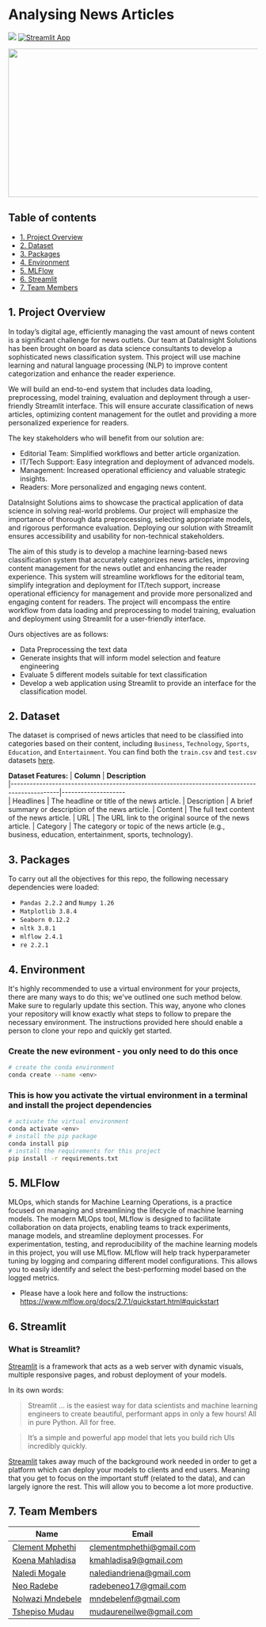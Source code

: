 # Analysing News Articles


![](https://img.shields.io/badge/Python-3776AB.svg?style=for-the-badge&logo=Python&logoColor=white) [![Streamlit App](https://static.streamlit.io/badges/streamlit_badge_black_white.svg)](URL_TO_YOUR_APP)

<div id="main image" align="center">
  <img src="https://github.com/ereshia/2401FTDS_Classification_Project/blob/main/announcement-article-articles-copy-coverage.jpg" width="550" height="300" alt=""/>
</div>

## Table of contents
* [1. Project Overview](#project-description)
* [2. Dataset](#dataset)
* [3. Packages](#packages)
* [4. Environment](#environment)
* [5. MLFlow](#mlflow)
* [6. Streamlit](#streamlit)
* [7. Team Members](#team-members)

## 1. Project Overview <a class="anchor" id="project-description"></a>

In today’s digital age, efficiently managing the vast amount of news content is a significant challenge for news outlets. Our team at DataInsight Solutions has been brought on board as data science consultants to develop a sophisticated news classification system. This project will use machine learning and natural language processing (NLP) to improve content categorization and enhance the reader experience.

We will build an end-to-end system that includes data loading, preprocessing, model training, evaluation and deployment through a user-friendly Streamlit interface. This will ensure accurate classification of news articles, optimizing content management for the outlet and providing a more personalized experience for readers.

The key stakeholders who will benefit from our solution are:

- Editorial Team: Simplified workflows and better article organization.
- IT/Tech Support: Easy integration and deployment of advanced models.
- Management: Increased operational efficiency and valuable strategic insights.
- Readers: More personalized and engaging news content.

DataInsight Solutions aims to showcase the practical application of data science in solving real-world problems. Our project will emphasize the importance of thorough data preprocessing, selecting appropriate models, and rigorous performance evaluation. Deploying our solution with Streamlit ensures accessibility and usability for non-technical stakeholders. 

The aim of this study is to develop a machine learning-based news classification system that accurately categorizes news articles, improving content management for the news outlet and enhancing the reader experience. This system will streamline workflows for the editorial team, simplify integration and deployment for IT/tech support, increase operational efficiency for management and provide more personalized and engaging content for readers. The project will encompass the entire workflow from data loading and preprocessing to model training, evaluation and deployment using Streamlit for a user-friendly interface.

Ours objectives are as follows:
- Data Preprocessing the text data
- Generate insights that will inform model selection and feature engineering
- Evaluate 5 different models suitable for text classification
- Develop a web application using Streamlit to provide an interface for the classification model.


## 2. Dataset <a class="anchor" id="dataset"></a>
The dataset is comprised of news articles that need to be classified into categories based on their content, including `Business`, `Technology`, `Sports`, `Education`, and `Entertainment`. You can find both the `train.csv` and `test.csv` datasets [here](https://github.com/ereshia/2401FTDS_Classification_Project/tree/main/Data/processed).

**Dataset Features:**
| **Column**                                                                                  | **Description**              
|---------------------------------------------------------------------------------------------|--------------------   
| Headlines   | 	The headline or title of the news article.
| Description | A brief summary or description of the news article.
| Content | The full text content of the news article.
| URL | The URL link to the original source of the news article.
| Category | The category or topic of the news article (e.g., business, education, entertainment, sports, technology).

## 3. Packages <a class="anchor" id="packages"></a>

To carry out all the objectives for this repo, the following necessary dependencies were loaded:
+ `Pandas 2.2.2` and `Numpy 1.26`
+ `Matplotlib 3.8.4`
+ `Seaborn 0.12.2`
+ `nltk 3.8.1`
+ `mlflow 2.4.1`
+ `re 2.2.1`
 

## 4. Environment <a class="anchor" id="environment"></a>

It's highly recommended to use a virtual environment for your projects, there are many ways to do this; we've outlined one such method below. Make sure to regularly update this section. This way, anyone who clones your repository will know exactly what steps to follow to prepare the necessary environment. The instructions provided here should enable a person to clone your repo and quickly get started.

### Create the new evironment - you only need to do this once

```bash
# create the conda environment
conda create --name <env>
```

### This is how you activate the virtual environment in a terminal and install the project dependencies

```bash
# activate the virtual environment
conda activate <env>
# install the pip package
conda install pip
# install the requirements for this project
pip install -r requirements.txt
```
## 5. MLFlow<a class="anchor" id="mlflow"></a>

MLOps, which stands for Machine Learning Operations, is a practice focused on managing and streamlining the lifecycle of machine learning models. The modern MLOps tool, MLflow is designed to facilitate collaboration on data projects, enabling teams to track experiments, manage models, and streamline deployment processes. For experimentation, testing, and reproducibility of the machine learning models in this project, you will use MLflow. MLflow will help track hyperparameter tuning by logging and comparing different model configurations. This allows you to easily identify and select the best-performing model based on the logged metrics.

- Please have a look here and follow the instructions: https://www.mlflow.org/docs/2.7.1/quickstart.html#quickstart

## 6. Streamlit<a class="anchor" id="streamlit"></a>

### What is Streamlit?

[Streamlit](https://www.streamlit.io/)  is a framework that acts as a web server with dynamic visuals, multiple responsive pages, and robust deployment of your models.

In its own words:
> Streamlit ... is the easiest way for data scientists and machine learning engineers to create beautiful, performant apps in only a few hours!  All in pure Python. All for free.

> It’s a simple and powerful app model that lets you build rich UIs incredibly quickly.

[Streamlit](https://www.streamlit.io/)  takes away much of the background work needed in order to get a platform which can deploy your models to clients and end users. Meaning that you get to focus on the important stuff (related to the data), and can largely ignore the rest. This will allow you to become a lot more productive.  

## 7. Team Members<a class="anchor" id="team-members"></a>

| Name                                                                                        |  Email              
|---------------------------------------------------------------------------------------------|--------------------             
| [Clement Mphethi](https://github.com/HoOdpHarMxcisT)                                        | clementmphethi@gmail.com
| [Koena Mahladisa](https://github.com/koenaMahladisa)                                        | kmahladisa9@gmail.com
| [Naledi Mogale](https://github.com/Andriena)                                                | nalediandriena@gmail.com
| [Neo Radebe](https://github.com/umkhulubhungane)                                            | radebeneo17@gmail.com
| [Nolwazi Mndebele](https://github.com/NolwaziMND)                                           | mndebelenf@gmail.com
| [Tshepiso Mudau](https://github.com/tshepisoMudau)                                          | mudaureneilwe@gmail.com
